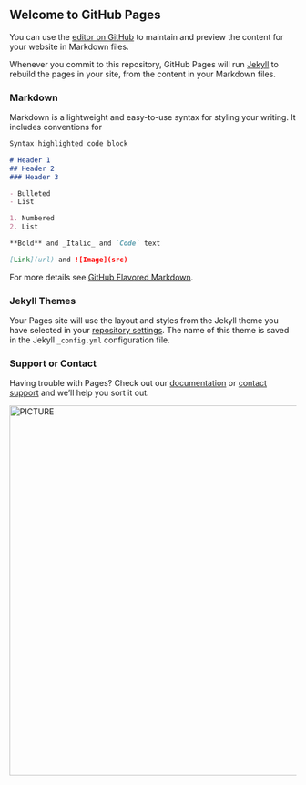 ## Welcome to GitHub Pages

You can use the [editor on GitHub](https://github.com/katalyst17/git_class/edit/master/index.md) to maintain and preview the content for your website in Markdown files.

Whenever you commit to this repository, GitHub Pages will run [Jekyll](https://jekyllrb.com/) to rebuild the pages in your site, from the content in your Markdown files.

### Markdown

Markdown is a lightweight and easy-to-use syntax for styling your writing. It includes conventions for

```markdown
Syntax highlighted code block

# Header 1
## Header 2
### Header 3

- Bulleted
- List

1. Numbered
2. List

**Bold** and _Italic_ and `Code` text

[Link](url) and ![Image](src)
```

For more details see [GitHub Flavored Markdown](https://guides.github.com/features/mastering-markdown/).

### Jekyll Themes

Your Pages site will use the layout and styles from the Jekyll theme you have selected in your [repository settings](https://github.com/katalyst17/git_class/settings). The name of this theme is saved in the Jekyll `_config.yml` configuration file.

### Support or Contact

Having trouble with Pages? Check out our [documentation](https://help.github.com/categories/github-pages-basics/) or [contact support](https://github.com/contact) and we’ll help you sort it out.

<a target="_blank" href="https://cloud.githubusercontent.com/assets/13423328/25853738/a943a910-3482-11e7-9850-6c1b71cdd240.png">
<img alt="PICTURE" width="650" src="https://cloud.githubusercontent.com/assets/13423328/25853738/a943a910-3482-11e7-9850-6c1b71cdd240.png">
</a>
